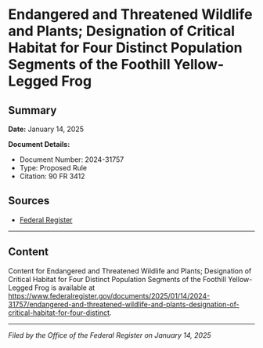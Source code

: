 # Endangered and Threatened Wildlife and Plants; Designation of Critical Habitat for Four Distinct Population Segments of the Foothill Yellow-Legged Frog

## Summary

**Date:** January 14, 2025

**Document Details:**
- Document Number: 2024-31757
- Type: Proposed Rule
- Citation: 90 FR 3412

## Sources
- [Federal Register](https://www.federalregister.gov/documents/2025/01/14/2024-31757/endangered-and-threatened-wildlife-and-plants-designation-of-critical-habitat-for-four-distinct)

---

## Content

Content for Endangered and Threatened Wildlife and Plants; Designation of Critical Habitat for Four Distinct Population Segments of the Foothill Yellow-Legged Frog is available at https://www.federalregister.gov/documents/2025/01/14/2024-31757/endangered-and-threatened-wildlife-and-plants-designation-of-critical-habitat-for-four-distinct.

---

*Filed by the Office of the Federal Register on January 14, 2025*
